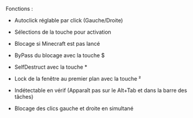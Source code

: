 Fonctions :

  - Autoclick réglable par click (Gauche/Droite)

  - Sélections de la touche pour activation

  - Blocage si Minecraft est pas lancé

  - ByPass du blocage avec la touche $

  - SelfDestruct avec la touche *

  - Lock de la fenêtre au premier plan avec la touche  ²

  - Indétectable en vérif (Apparaît pas sur le Alt+Tab et dans la barre des tâches)

  - Blocage des clics gauche et droite en simultané 
